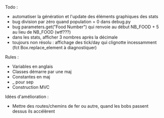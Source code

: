 Todo :
- automatiser la génération et l'update des éléments graphiques des stats
- bug division par zéro quand population = 0 dans debug.py
- bug parameters.get("Food Number") qui renvoie au début NB_FOOD + 5 au lieu de NB_FOOD (wtf???)
- dans les stats, afficher 3 nombres après la décimale
- toujours non résolu : affichage des tick/day qui clignotte incessamment (fct Box.replace_element à diagnostiquer)

Rules :
- Variables en anglais
- Classes démarre par une maj
- Constantes en maj
- _ pour sep
- Construction MVC

Idées d'amélioration :
- Mettre des routes/chemins de fer ou autre, quand les bobs passent dessus ils accélèrent